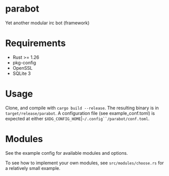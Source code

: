# parabot
Yet another modular irc bot (framework)

# Requirements
- Rust >= 1.26
- pkg-config
- OpenSSL
- SQLite 3

# Usage
Clone, and compile with `cargo build --release`. The resulting binary is in `target/release/parabot`.
A configuration file (see example\_conf.toml) is expected at either `$XDG_CONFIG_HOME`|`~/.config``/parabot/conf.toml`.

# Modules
See the example config for available modules and options.

To see how to implement your own modules, see `src/modules/choose.rs` for a relatively small example.
